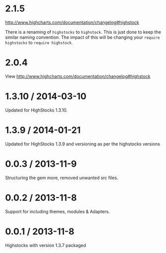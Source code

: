 # 2.1.5

http://www.highcharts.com/documentation/changelog#highstock

There is a renaming of `highstocks` to `highstock`.
This is just done to keep the similar naming convention. The impact of this
will be changing your `require highstocks` to `require highstock`.

# 2.0.4

View http://www.highcharts.com/documentation/changelog#highstock

# 1.3.10 / 2014-03-10

Updated for HighStocks 1.3.10.

# 1.3.9 / 2014-01-21

Updated for HighStocks 1.3.9 and versioning as per the highstocks versions

# 0.0.3 / 2013-11-9

Structuring the gem more, removed unwanted src files.

# 0.0.2 / 2013-11-8

Support for including themes, modules & Adapters.

# 0.0.1 / 2013-11-8

Highstocks with version 1.3.7 packaged

